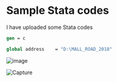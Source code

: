 # Sample Stata codes

I have uploaded some Stata codes 

```do
gen = c

global address    = "D:\MALL_ROAD_2018"

```


![image](https://user-images.githubusercontent.com/48903494/210287656-7fd29f5a-1afc-44f4-81d8-692e34f31319.png)




![Capture](https://github.com/khhassan/sample_codes/assets/48903494/9fcdcf0e-5cd7-4c49-a272-12e4eea9b5b8)
